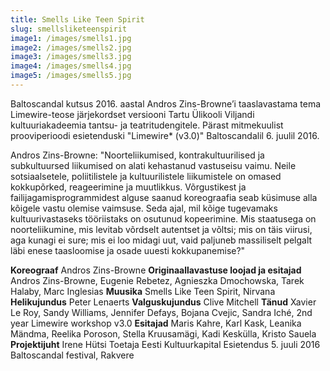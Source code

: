 ```yaml
---
title: Smells Like Teen Spirit
slug: smellsliketeenspirit
image1: /images/smells1.jpg
image2: /images/smells2.jpg
image3: /images/smells3.jpg
image4: /images/smells4.jpg
image5: /images/smells5.jpg
---
```

Baltoscandal kutsus 2016. aastal Andros Zins-Browne’i taaslavastama tema Limewire-teose järjekordset versiooni Tartu Ülikooli Viljandi kultuuriakadeemia tantsu- ja teatritudengitele. Pärast mitmekuulist prooviperioodi esietenduski "Limewire* (v3.0)" Baltoscandalil 6. juulil 2016.

Andros Zins-Browne: "Noorteliikumised, kontrakultuurilised ja subkultuursed liikumised on alati kehastanud vastuseisu vaimu. Neile sotsiaalsetele, poliitilistele ja kultuurilistele liikumistele on omased kokkupõrked, reageerimine ja muutlikkus. Võrgustikest ja failijagamisprogrammidest alguse saanud koreograafia seab küsimuse alla kõigele vastu olemise vaimsuse. Seda ajal, mil kõige tugevamaks kultuurivastaseks tööriistaks on osutunud kopeerimine. Mis staatusega on noorteliikumine, mis levitab võrdselt autentset ja võltsi; mis on täis viirusi, aga kunagi ei sure; mis ei loo midagi uut, vaid paljuneb massiliselt pelgalt läbi enese taasloomise ja osade uuesti kokkupanemise?"

**Koreograaf** Andros Zins-Browne
**Originaallavastuse loojad ja esitajad** Andros Zins-Browne, Eugenie Rebetez,
Agnieszka Dmochowska, Tarek Halaby, Marc Inglesias
**Muusika** Smells Like Teen Spirit, Nirvana
**Helikujundus** Peter Lenaerts
**Valguskujundus** Clive Mitchell
**Tänud** Xavier Le Roy, Sandy Williams, Jennifer Defays, Bojana Cvejic,
Sandra Iché, 2nd year Limewire workshop v3.0
**Esitajad** Maris Kahre, Karl Kask, Leanika Mändma, Reelika Poroson, Stella
Kruusamägi, Kadi Keskülla, Kristo Sauela
**Projektijuht** Irene Hütsi
Toetaja Eesti Kultuurkapital
Esietendus 5. juuli 2016 Baltoscandal festival, Rakvere
